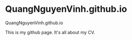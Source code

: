 # QuangNguyenVinh.github.io
QuangNguyenVinh.github.io

This is my github page. It's all about my CV.
